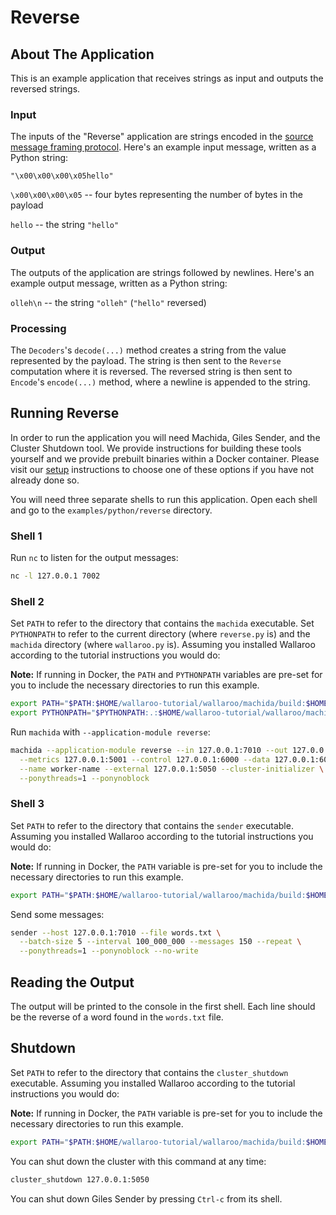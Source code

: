 # Reverse

## About The Application

This is an example application that receives strings as input and outputs the reversed strings.

### Input

The inputs of the "Reverse" application are strings encoded in the [source message framing protocol](https://docs.wallaroolabs.com/book/appendix/tcp-decoders-and-encoders.html#framed-message-protocols#source-message-framing-protocol). Here's an example input message, written as a Python string:

```
"\x00\x00\x00\x05hello"
```

`\x00\x00\x00\x05` -- four bytes representing the number of bytes in the payload

`hello` -- the string `"hello"`

### Output

The outputs of the application are strings followed by newlines. Here's an example output message, written as a Python string:

`olleh\n` -- the string `"olleh"` (`"hello"` reversed)

### Processing

The `Decoders`'s `decode(...)` method creates a string from the value represented by the payload. The string is then sent to the `Reverse` computation where it is reversed. The reversed string is then sent to `Encode`'s `encode(...)` method, where a newline is appended to the string.

## Running Reverse

In order to run the application you will need Machida, Giles Sender, and the Cluster Shutdown tool. We provide instructions for building these tools yourself and we provide prebuilt binaries within a Docker container. Please visit our [setup](/book/getting-started/choosing-an-installation-option.md) instructions to choose one of these options if you have not already done so.

You will need three separate shells to run this application. Open each shell and go to the `examples/python/reverse` directory.

### Shell 1

Run `nc` to listen for the output messages:

```bash
nc -l 127.0.0.1 7002
```

### Shell 2

Set `PATH` to refer to the directory that contains the `machida` executable. Set `PYTHONPATH` to refer to the current directory (where `reverse.py` is) and the `machida` directory (where `wallaroo.py` is). Assuming you installed Wallaroo according to the tutorial instructions you would do:

**Note:** If running in Docker, the `PATH` and `PYTHONPATH` variables are pre-set for you to include the necessary directories to run this example.

```bash
export PATH="$PATH:$HOME/wallaroo-tutorial/wallaroo/machida/build:$HOME/wallaroo-tutorial/wallaroo/giles/sender:$HOME/wallaroo-tutorial/wallaroo/utils/cluster_shutdown"
export PYTHONPATH="$PYTHONPATH:.:$HOME/wallaroo-tutorial/wallaroo/machida"
```

Run `machida` with `--application-module reverse`:

```bash
machida --application-module reverse --in 127.0.0.1:7010 --out 127.0.0.1:7002 \
  --metrics 127.0.0.1:5001 --control 127.0.0.1:6000 --data 127.0.0.1:6001 \
  --name worker-name --external 127.0.0.1:5050 --cluster-initializer \
  --ponythreads=1 --ponynoblock
```

### Shell 3

Set `PATH` to refer to the directory that contains the `sender`  executable. Assuming you installed Wallaroo according to the tutorial instructions you would do:

**Note:** If running in Docker, the `PATH` variable is pre-set for you to include the necessary directories to run this example.

```bash
export PATH="$PATH:$HOME/wallaroo-tutorial/wallaroo/machida/build:$HOME/wallaroo-tutorial/wallaroo/giles/sender:$HOME/wallaroo-tutorial/wallaroo/utils/cluster_shutdown"
```

Send some messages:

```bash
sender --host 127.0.0.1:7010 --file words.txt \
  --batch-size 5 --interval 100_000_000 --messages 150 --repeat \
  --ponythreads=1 --ponynoblock --no-write
```

## Reading the Output

The output will be printed to the console in the first shell. Each line should be the reverse of a word found in the `words.txt` file.

## Shutdown

Set `PATH` to refer to the directory that contains the `cluster_shutdown` executable. Assuming you installed Wallaroo  according to the tutorial instructions you would do:

**Note:** If running in Docker, the `PATH` variable is pre-set for you to include the necessary directories to run this example.

```bash
export PATH="$PATH:$HOME/wallaroo-tutorial/wallaroo/machida/build:$HOME/wallaroo-tutorial/wallaroo/giles/sender:$HOME/wallaroo-tutorial/wallaroo/utils/cluster_shutdown"
```

You can shut down the cluster with this command at any time:

```bash
cluster_shutdown 127.0.0.1:5050
```

You can shut down Giles Sender by pressing `Ctrl-c` from its shell.
